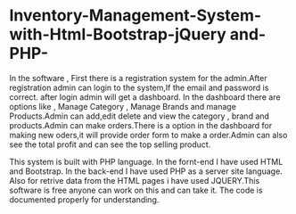 # Inventory-Management-System-with-Html-Bootstrap-jQuery and-PHP-

In the software , First there is a registration system for the admin.After registration admin can login to the system,If the email and password is correct. after login admin will  get a dashboard. In the dashboard there are options like , Manage Category , Manage Brands and manage Products.Admin can add,edit delete and view the category , brand and products.Admin can make orders.There is a option in the dashboard for making new oders,it will provide order form to make a order.Admin can also see the total profit and can see the top selling product.

This  system is  built with PHP language. In the fornt-end I have used HTML and Bootstrap. In the back-end I have used PHP as a server site language. Also for retrive data from the HTML pages i have used JQUERY.This software is free anyone can work on this and can take it. The code is documented properly for understanding.
